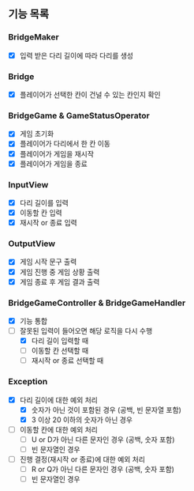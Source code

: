 ## 기능 목록

### BridgeMaker
- [x] 입력 받은 다리 길이에 따라 다리를 생성

### Bridge
- [x] 플레이어가 선택한 칸이 건널 수 있는 칸인지 확인

### BridgeGame & GameStatusOperator
- [x] 게임 초기화
- [x] 플레이어가 다리에서 한 칸 이동
- [x] 플레이어가 게임을 재시작
- [x] 플레이어가 게임을 종료

### InputView
- [x] 다리 길이를 입력
- [x] 이동할 칸 입력
- [x] 재시작 or 종료 입력

### OutputView
- [x] 게임 시작 문구 출력
- [x] 게임 진행 중 게임 상황 출력
- [x] 게임 종료 후 게임 결과 출력

### BridgeGameController & BridgeGameHandler 
- [x] 기능 통합
- [ ] 잘못된 입력이 들어오면 해당 로직을 다시 수행
  - [x] 다리 길이 입력할 때
  - [ ] 이동할 칸 선택할 때
  - [ ] 재시작 or 종료 선택할 때

### Exception
- [x] 다리 길이에 대한 예외 처리
  - [x] 숫자가 아닌 것이 포함된 경우 (공백, 빈 문자열 포함)
  - [x] 3 이상 20 이하의 숫자가 아닌 경우
- [ ] 이동할 칸에 대한 예외 처리
  - [ ] U or D가 아닌 다른 문자인 경우 (공백, 숫자 포함)
  - [ ] 빈 문자열인 경우
- [ ] 진행 결정(재시작 or 종료)에 대한 예외 처리
  - [ ] R or Q가 아닌 다른 문자인 경우 (공백, 숫자 포함)
  - [ ] 빈 문자열인 경우